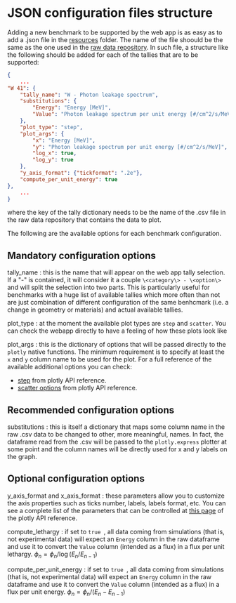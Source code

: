# JSON configuration files structure

Adding a new benchmark to be supported by the web app is as easy as to add a .json file in the [resources](../jadewa/resources/) folder. The name of the file shoould be the same as the one used in the [raw data repository](https://github.com/JADE-V-V/JADE-RAW-RESULTS). In such file, a structure like the following should be added for each of the tallies that are to be supported:

```json
{
    ...
"W 41": {
    "tally_name": "W - Photon leakage spectrum",
    "substitutions": {
        "Energy": "Energy [MeV]",
        "Value": "Photon leakage spectrum per unit energy [#/cm^2/s/MeV]"
    },
    "plot_type": "step",
    "plot_args": {
        "x": "Energy [MeV]",
        "y": "Photon leakage spectrum per unit energy [#/cm^2/s/MeV]",
        "log_x": true,
        "log_y": true
    },
    "y_axis_format": {"tickformat": ".2e"},
    "compute_per_unit_energy": true
},
    ...
}
```

where the key of the tally dictionary needs to be the name of the .csv file  in the raw data repository that contains the data to plot.

The following are the available options for each benchmark configuration.

## Mandatory configuration options

tally_name
: this is the name that will appear on the web app tally selection. If a "-" is contained, it will consider it a couple `\<category\> - \<option\>` and will split the selection into two parts. This is particularly useful for benchmarks with a huge list of available tallies which more often than not are just combination of different configuration of the same benhcmark (i.e. a change in geometry or materials) and actual available tallies.

plot_type
: at the moment the available plot types are `step` and `scatter`. You can check the webapp directly to have a feeling of how these plots look like

plot_args
: this is the dictionary of options that will be passed directly to the `plotly` native functions. The minimum requirement is to specify at least the `x` and `y` column name to be used for the plot. For a full reference of the available additional options you can check:

- [step](https://plotly.com/python-api-reference/generated/plotly.express.line.html) from plotly API reference.
- [scatter options](https://plotly.com/python-api-reference/generated/plotly.express.scatter.html) from plotly API reference. 

## Recommended configuration options

substitutions
: this is itself a dictionary that maps some column name in the raw .csv data
to be changed to other, more meaningful, names. In fact, the dataframe read from
the .csv will be passed to the `plotly.express` plotter at some point and the
column names will be directly used for x and y labels on the graph.

## Optional configuration options

y_axis_format and x_axis_format
: these parameters allow you to customize the axis properties such as ticks number, labels, labels format, etc. You can see a complete list of the parameters that can be controlled at [this page](https://plotly.com/python/reference/layout/xaxis/) of the plotly API reference.

compute_lethargy
: if set to `true `, all data coming from simulations (that is, not experimental data) will expect an `Energy` column in the raw dataframe and use it to convert the `Value` column (intended as a flux) in a flux per unit lethargy. $\phi_n = \phi_n/\log(E_{n}/E_{n-1})$

compute_per_unit_energy
: if set to `true `, all data coming from simulations (that is, not experimental data) will expect an `Energy` column in the raw dataframe and use it to convert the `Value` column (intended as a flux) in a flux per unit energy. $\phi_n = \phi_n/(E_{n} - E_{n-1})$